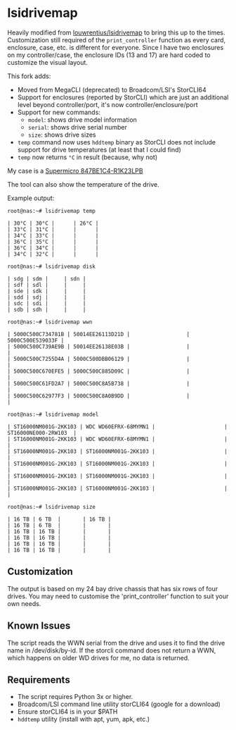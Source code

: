 lsidrivemap
===========


Heavily modified from [louwrentius/lsidrivemap](https://github.com/louwrentius/lsidrivemap) to bring this up to the times. Customization still required of the `print_controller` function as every card, enclosure, case, etc. is different for everyone. Since I have two enclosures on my controller/case, the enclosure IDs (13 and 17) are hard coded to customize the visual layout. 

This fork adds:

- Moved from MegaCLI (deprecated) to Broadcom/LSI's StorCLI64
- Support for enclosures (reported by StorCLI) which are just an additional level beyond controller/port, it's now controller/enclosure/port
- Support for new commands:
    - `model`: shows drive model information
    - `serial`: shows drive serial number
    - `size`: shows drive sizes
- `temp` command now uses `hddtemp` binary as StorCLI does not include support for drive temperatures (at least that I could find)
- `temp` now returns `°C` in result (because, why not)

My case is a [Supermicro 847BE1C4-R1K23LPB](https://www.supermicro.com/en/products/chassis/4U/847/SC847BE1C4-R1K23LPB)

The tool can also show the temperature of the drive.

Example output:

    root@nas:~# lsidrivemap temp

    | 30°C | 30°C |      | 26°C |
    | 33°C | 31°C |      |      |
    | 34°C | 33°C |      |      |
    | 36°C | 35°C |      |      |
    | 36°C | 34°C |      |      |
    | 34°C | 32°C |      |      |

    root@nas:~# lsidrivemap disk

    | sdg | sdm |     | sdn |
    | sdf | sdl |     |     |
    | sde | sdk |     |     |
    | sdd | sdj |     |     |
    | sdc | sdi |     |     |
    | sdb | sdh |     |     |

    root@nas:~# lsidrivemap wwn

    | 5000C500C734781B | 50014EE26113D21D |                  | 5000C500E539033F |
    | 5000C500C739AE9B | 50014EE26138E03B |                  |                  |
    | 5000C500C7255D4A | 5000C500DBB06129 |                  |                  |
    | 5000C500C670EFE5 | 5000C500C885D09C |                  |                  |
    | 5000C500C61FD2A7 | 5000C500C8A5B738 |                  |                  |
    | 5000C500C62977F3 | 5000C500C8A0B9DD |                  |                  |

    root@nas:~# lsidrivemap model

    | ST16000NM001G-2KK103 | WDC WD60EFRX-68MYMN1 |                      | ST16000NE000-2RW103  |
    | ST16000NM001G-2KK103 | WDC WD60EFRX-68MYMN1 |                      |                      |
    | ST16000NM001G-2KK103 | ST16000NM001G-2KK103 |                      |                      |
    | ST16000NM001G-2KK103 | ST16000NM001G-2KK103 |                      |                      |
    | ST16000NM001G-2KK103 | ST16000NM001G-2KK103 |                      |                      |
    | ST16000NM001G-2KK103 | ST16000NM001G-2KK103 |                      |                      |

    root@nas:~# lsidrivemap size

    | 16 TB | 6 TB  |       | 16 TB |
    | 16 TB | 6 TB  |       |       |
    | 16 TB | 16 TB |       |       |
    | 16 TB | 16 TB |       |       |
    | 16 TB | 16 TB |       |       |
    | 16 TB | 16 TB |       |       |


Customization
-------------

The output is based on my 24 bay drive chassis that has
six rows of four drives. You may need to customise the
'print_controller' function to suit your own needs. 

Known Issues
------------
The script reads the WWN serial from the drive and uses
it to find the drive name in /dev/disk/by-id. If the storcli
command does not return a WWN, which happens on older WD drives
for me, no data is returned.

Requirements
------------
- The script requires Python 3x or higher.
- Broadcom/LSI command line utility storCLI64 (google for a download)
- Ensure storCLI64 is in your $PATH
- `hddtemp` utility (install with apt, yum, apk, etc.)


